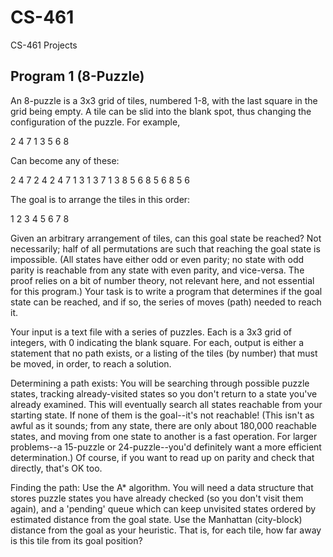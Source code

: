 # CS-461
CS-461 Projects

## Program 1 (8-Puzzle)
An 8-puzzle is a 3x3 grid of tiles, numbered 1-8, with the last square in the grid being empty.  A tile can be slid into the blank spot, thus changing the configuration of the puzzle.  For example,

2   4  7
1  3
5  6  8

Can become any of these:

2   4  7                     2   4                       2   4   7
1        3                     1   3   7                1    3   8
5  6  8                     5   6    8                5   6  

The goal is to arrange the tiles in this order:

1   2   3
4  5   6
7  8

Given an arbitrary arrangement of tiles, can this goal state be reached? Not necessarily; half of all permutations are such that reaching the goal state is impossible.  (All states have either odd or even parity; no state with odd parity is reachable from any state with even parity, and vice-versa. The proof relies on a bit of number theory, not relevant here, and not essential for this program.)  Your task is to write a program that determines if the goal state can be reached, and if so, the series of moves (path) needed to reach it.

Your input is a text file with a series of puzzles. Each is a 3x3 grid of integers, with 0 indicating the blank square.  For each, output is either a statement that no path exists, or a listing of the tiles (by number) that must be moved, in order, to reach a solution.

Determining a path exists: You will be searching through possible puzzle states, tracking already-visited states so you don't return to a state you've already examined. This will eventually search all states reachable from your starting state. If none of them is the goal--it's not reachable! (This isn't as awful as it sounds; from any state, there are only about 180,000 reachable states, and moving from one state to another is a fast operation.  For larger problems--a 15-puzzle or 24-puzzle--you'd definitely want a more efficient determination.) Of course, if you want to read up on parity and check that directly, that's OK too.

Finding the path: Use the A* algorithm. You will need a data structure that stores puzzle states you have already checked (so you don't visit them again), and a 'pending' queue which can keep unvisited states ordered by estimated distance from the goal state. Use the Manhattan (city-block) distance from the goal as your heuristic. That is, for each tile, how far away is this tile from its goal position?
